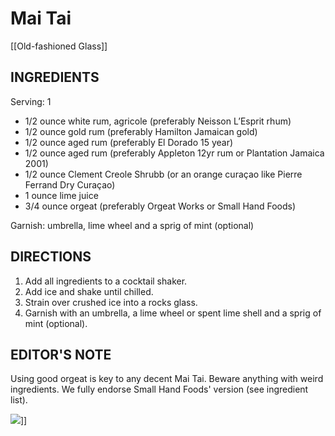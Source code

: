 # Mai Tai
[[Old-fashioned Glass]]

## INGREDIENTS
Serving: 1

-   1/2 ounce white rum, agricole (preferably Neisson L’Esprit rhum)
-   1/2 ounce gold rum (preferably Hamilton Jamaican gold)
-   1/2 ounce aged rum (preferably El Dorado 15 year)
-   1/2 ounce aged rum (preferably Appleton 12yr rum or Plantation Jamaica 2001)
-   1/2 ounce Clement Creole Shrubb (or an orange curaçao like Pierre Ferrand Dry Curaçao)
-   1 ounce lime juice
-   3/4 ounce orgeat (preferably Orgeat Works or Small Hand Foods)

Garnish: umbrella, lime wheel and a sprig of mint (optional)  

## DIRECTIONS

1.  Add all ingredients to a cocktail shaker. 
2.  Add ice and shake until chilled. 
3.  Strain over crushed ice into a rocks glass.
4.  Garnish with an umbrella, a lime wheel or spent lime shell and a sprig of mint (optional).

## EDITOR'S NOTE

Using good orgeat is key to any decent Mai Tai. Beware anything with weird ingredients. We fully endorse Small Hand Foods' version (see ingredient list).

![](https://assets.punchdrink.com/wp-content/uploads/2014/05/Mai-Tai.jpg)]]